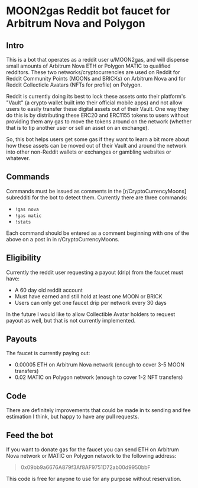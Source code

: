 # MOON2gas Reddit bot faucet for Arbitrum Nova and Polygon

## Intro

This is a bot that operates as a reddit user u/MOON2gas, and will dispense
small amounts of Arbitrum Nova ETH or Polygon MATIC to qualified redditors.
These two networks/cryptocurrencies are used on Reddit for Reddit Community
Points (MOONs and BRICKs) on Arbitrum Nova and for Reddit Collecticle Avatars
(NFTs for profile) on Polygon. 

Reddit is currently doing its best to lock these assets
onto their platform's "Vault" (a crypto wallet built into their official mobile apps) 
and not allow users to easily transfer these digital assets out of their Vault. 
One way they do this is by distributing these ERC20 and ERC1155 
tokens to users without providing them any gas to move the tokens around 
on the network (whether that is to tip another user or sell an asset on an exchange). 

So, this bot helps users get some gas if they want to learn a bit more about how 
these assets can be moved out of their Vault and around the network into other
non-Reddit wallets or exchanges or gambling websites or whatever.

## Commands

Commands must be issued as comments in the [r/CryptoCurrencyMoons] subredditi
for the bot to detect them. Currently there are three commands:

* `!gas nova`  
* `!gas matic`  
* `!stats`

Each command should be entered as a comment beginning with one of the above 
on a post in in r/CryptoCurrencyMoons. 

## Eligibility

Currently the reddit user requesting a payout (drip) from the faucet must have: 

* A 60 day old reddit account  
* Must have earned and still hold at least one MOON or BRICK
* Users can only get one faucet drip per network every 30 days

In the future I would like to allow Collectible Avatar holders to request payout 
as well, but that is not currently implemented.

## Payouts

The faucet is currently paying out:

* 0.00005 ETH on Arbitrum Nova network (enough to cover 3-5 MOON transfers)
* 0.02 MATIC on Polygon network (enough to cover 1-2 NFT transfers)

## Code

There are definitely improvements that could be made in tx sending and fee estimation
I think, but happy to have any pull requests.

## Feed the bot

If you want to donate gas for the faucet you can send ETH on Arbitrum Nova network
or MATIC on Polygon network to the following address:

> 0x09bb9a6676A879f3Af8AF9751D72ab00d9950bbF

This code is free for anyone to use for any purpose without reservation.
